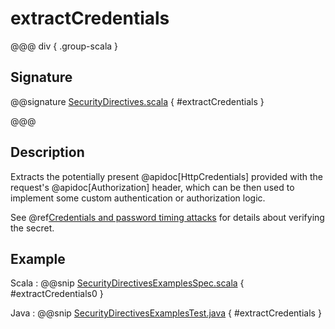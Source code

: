 # extractCredentials

@@@ div { .group-scala }

## Signature

@@signature [SecurityDirectives.scala](/pekko-http/src/main/scala/akka/http/scaladsl/server/directives/SecurityDirectives.scala) { #extractCredentials }

@@@

## Description

Extracts the potentially present @apidoc[HttpCredentials] provided with the request's @apidoc[Authorization] header,
which can be then used to implement some custom authentication or authorization logic.

See @ref[Credentials and password timing attacks](index.md#credentials-and-timing-attacks) for details about verifying the secret.

## Example

Scala
:  @@snip [SecurityDirectivesExamplesSpec.scala](/docs/src/test/scala/docs/http/scaladsl/server/directives/SecurityDirectivesExamplesSpec.scala) { #extractCredentials0 }

Java
:  @@snip [SecurityDirectivesExamplesTest.java](/docs/src/test/java/docs/http/javadsl/server/directives/SecurityDirectivesExamplesTest.java) { #extractCredentials }
